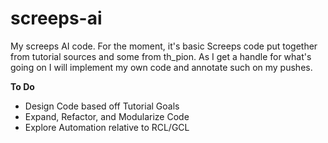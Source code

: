 # screeps-ai
My screeps AI code. For the moment, it's basic Screeps code put together from tutorial sources and some from th_pion. As I get a handle for what's going on I will implement my own code and annotate such on my pushes.

**To Do**

* Design Code based off Tutorial Goals
* Expand, Refactor, and Modularize Code
* Explore Automation relative to RCL/GCL